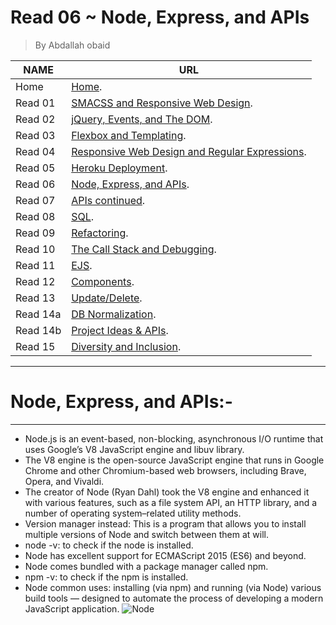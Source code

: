 # Read 06 ~ Node, Express, and APIs
> By Abdallah obaid

**NAME**     | **URL**
------------ | -------------
Home         | [Home](https://abdallah-obaid.github.io/reading-notes-301/).
 Read 01     | [SMACSS and Responsive Web Design](https://abdallah-obaid.github.io/reading-notes-301/class-01).
 Read 02     | [jQuery, Events, and The DOM](https://abdallah-obaid.github.io/reading-notes-301/class-02).
 Read 03     | [Flexbox and Templating](https://abdallah-obaid.github.io/reading-notes-301/class-03).
 Read 04     | [Responsive Web Design and Regular Expressions](https://abdallah-obaid.github.io/reading-notes-301/class-04).
 Read 05     | [Heroku Deployment](https://abdallah-obaid.github.io/reading-notes-301/class-05).
 Read 06     | [Node, Express, and APIs](https://abdallah-obaid.github.io/reading-notes-301/class-06).
 Read 07     | [APIs continued](https://abdallah-obaid.github.io/reading-notes-301/class-07).
 Read 08     | [SQL](https://abdallah-obaid.github.io/reading-notes-301/class-08).
 Read 09     | [Refactoring](https://abdallah-obaid.github.io/reading-notes-301/class-09).
 Read 10     | [The Call Stack and Debugging](https://abdallah-obaid.github.io/reading-notes-301/class-10).
 Read 11     | [EJS](https://abdallah-obaid.github.io/reading-notes-301/class-11).
 Read 12     | [Components](https://abdallah-obaid.github.io/reading-notes-301/class-12).
 Read 13     | [Update/Delete](https://abdallah-obaid.github.io/reading-notes-301/class-13).
 Read 14a    | [DB Normalization](https://abdallah-obaid.github.io/reading-notes-301/class-14a).
 Read 14b    | [Project Ideas & APIs](https://abdallah-obaid.github.io/reading-notes-301/class-14b).
 Read 15     | [Diversity and Inclusion](https://abdallah-obaid.github.io/reading-notes-301/class-15).

 
----------------------------------
# Node, Express, and APIs:-
----------------------------------
 * Node.js is an event-based, non-blocking, asynchronous I/O runtime that uses Google’s V8 JavaScript engine and libuv library.
 * The V8 engine is the open-source JavaScript engine that runs in Google Chrome and other Chromium-based web browsers, including Brave, Opera, and Vivaldi.
 * The creator of Node (Ryan Dahl) took the V8 engine and enhanced it with various features, such as a file system API, an HTTP library, and a number of operating system–related utility methods.
 * Version manager instead: This is a program that allows you to install multiple versions of Node and switch between them at will.
 * node -v: to check if the node is installed.
 * Node has excellent support for ECMAScript 2015 (ES6) and beyond.
 * Node comes bundled with a package manager called npm.
 * npm -v: to check if the npm is installed.
 * Node common uses: installing (via npm) and running (via Node) various build tools — designed to automate the process of developing a modern JavaScript application.
 ![Node](https://miro.medium.com/max/4540/1*q9ww_u32hhpMaA-Q_s1ujw.png)